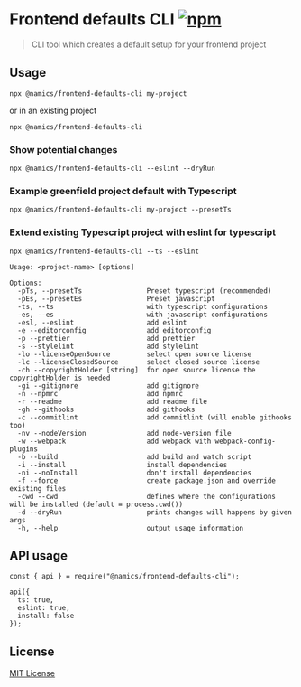 # Frontend defaults CLI [![npm](https://img.shields.io/npm/v/@namics/frontend-defaults-cli.svg)](https://www.npmjs.com/package/@namics/frontend-defaults-cli)

> CLI tool which creates a default setup for your frontend project

## Usage

`npx @namics/frontend-defaults-cli my-project`

or in an existing project

`npx @namics/frontend-defaults-cli`

### Show potential changes
`npx @namics/frontend-defaults-cli --eslint --dryRun`

### Example greenfield project default with Typescript

`npx @namics/frontend-defaults-cli my-project --presetTs`

### Extend existing Typescript project with eslint for typescript

`npx @namics/frontend-defaults-cli --ts --eslint`

```
Usage: <project-name> [options]

Options:
  -pTs, --presetTs                Preset typescript (recommended)
  -pEs, --presetEs                Preset javascript
  -ts, --ts                       with typescript configurations
  -es, --es                       with javascript configurations
  -esl, --eslint                  add eslint
  -e --editorconfig               add editorconfig
  -p --prettier                   add prettier
  -s --stylelint                  add stylelint
  -lo --licenseOpenSource         select open source license
  -lc --licenseClosedSource       select closed source license
  -ch --copyrightHolder [string]  for open source license the copyrightHolder is needed
  -gi --gitignore                 add gitignore
  -n --npmrc                      add npmrc
  -r --readme                     add readme file
  -gh --githooks                  add githooks
  -c --commitlint                 add commitlint (will enable githooks too)
  -nv --nodeVersion               add node-version file
  -w --webpack                    add webpack with webpack-config-plugins
  -b --build                      add build and watch script
  -i --install                    install dependencies
  -ni --noInstall                 don't install dependencies
  -f --force                      create package.json and override existing files
  -cwd --cwd                      defines where the configurations will be installed (default = process.cwd())
  -d --dryRun                     prints changes will happens by given args
  -h, --help                      output usage information
```

## API usage

```
const { api } = require("@namics/frontend-defaults-cli");

api({
  ts: true,
  eslint: true,
  install: false
});
```

## License

[MIT License](./LICENSE)
